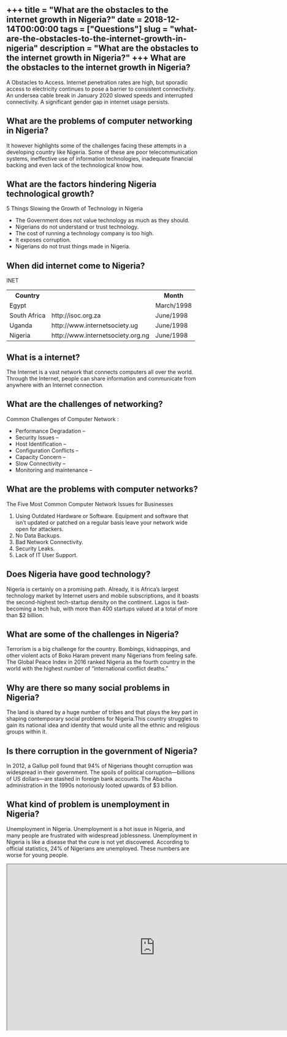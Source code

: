 +++
title = "What are the obstacles to the internet growth in Nigeria?"
date = 2018-12-14T00:00:00
tags = ["Questions"]
slug = "what-are-the-obstacles-to-the-internet-growth-in-nigeria"
description = "What are the obstacles to the internet growth in Nigeria?"
+++
What are the obstacles to the internet growth in Nigeria?
---------------------------------------------------------

A Obstacles to Access. Internet penetration rates are high, but sporadic access to electricity continues to pose a barrier to consistent connectivity. An undersea cable break in January 2020 slowed speeds and interrupted connectivity. A significant gender gap in internet usage persists.

What are the problems of computer networking in Nigeria?
--------------------------------------------------------

It however highlights some of the challenges facing these attempts in a developing country like Nigeria. Some of these are poor telecommunication systems, ineffective use of information technologies, inadequate financial backing and even lack of the technological know how.

What are the factors hindering Nigeria technological growth?
------------------------------------------------------------

5 Things Slowing the Growth of Technology in Nigeria

- The Government does not value technology as much as they should.
- Nigerians do not understand or trust technology.
- The cost of running a technology company is too high.
- It exposes corruption.
- Nigerians do not trust things made in Nigeria.

When did internet come to Nigeria?
----------------------------------

INET

<table><tr><th>Country</th><th></th><th>Month</th></tr><tr><td>Egypt</td><td></td><td>March/1998</td></tr><tr><td>South Africa</td><td>http://isoc.org.za</td><td>June/1998</td></tr><tr><td>Uganda</td><td>http://www.internetsociety.ug</td><td>June/1998</td></tr><tr><td>Nigeria</td><td>http://www.internetsociety.org.ng</td><td>June/1998</td></tr></table>

What is a internet?
-------------------

The Internet is a vast network that connects computers all over the world. Through the Internet, people can share information and communicate from anywhere with an Internet connection.

What are the challenges of networking?
--------------------------------------

Common Challenges of Computer Network :

- Performance Degradation –
- Security Issues –
- Host Identification –
- Configuration Conflicts –
- Capacity Concern –
- Slow Connectivity –
- Monitoring and maintenance –

What are the problems with computer networks?
---------------------------------------------

The Five Most Common Computer Network Issues for Businesses

1. Using Outdated Hardware or Software. Equipment and software that isn’t updated or patched on a regular basis leave your network wide open for attackers.
2. No Data Backups.
3. Bad Network Connectivity.
4. Security Leaks.
5. Lack of IT User Support.

Does Nigeria have good technology?
----------------------------------

Nigeria is certainly on a promising path. Already, it is Africa’s largest technology market by Internet users and mobile subscriptions, and it boasts the second-highest tech-startup density on the continent. Lagos is fast-becoming a tech hub, with more than 400 startups valued at a total of more than $2 billion.

What are some of the challenges in Nigeria?
-------------------------------------------

Terrorism is a big challenge for the country. Bombings, kidnappings, and other violent acts of Boko Haram prevent many Nigerians from feeling safe. The Global Peace Index in 2016 ranked Nigeria as the fourth country in the world with the highest number of “international conflict deaths.”

Why are there so many social problems in Nigeria?
-------------------------------------------------

The land is shared by a huge number of tribes and that plays the key part in shaping contemporary social problems for Nigeria.This country struggles to gain its national idea and identity that would unite all the ethnic and religious groups within it.

Is there corruption in the government of Nigeria?
-------------------------------------------------

In 2012, a Gallup poll found that 94% of Nigerians thought corruption was widespread in their government. The spoils of political corruption—billions of US dollars—are stashed in foreign bank accounts. The Abacha administration in the 1990s notoriously looted upwards of $3 billion.

What kind of problem is unemployment in Nigeria?
------------------------------------------------

Unemployment in Nigeria. Unemployment is a hot issue in Nigeria, and many people are frustrated with widespread joblessness. Unemployment in Nigeria is like a disease that the cure is not yet discovered. According to official statistics, 24% of Nigerians are unemployed. These numbers are worse for young people.

<iframe allow="accelerometer; autoplay; clipboard-write; encrypted-media; gyroscope; picture-in-picture" allowfullscreen="" class="__youtube_prefs__  epyt-is-override  no-lazyload" data-no-lazy="1" data-origheight="433" data-origwidth="770" data-skipgform_ajax_framebjll="" height="433" id="_ytid_20843" loading="lazy" src="https://www.youtube.com/embed/DZ-bYgXLMeQ?enablejsapi=1&autoplay=0&cc_load_policy=0&cc_lang_pref=&iv_load_policy=1&loop=0&modestbranding=0&rel=1&fs=1&playsinline=0&autohide=2&theme=dark&color=red&controls=1&" title="YouTube player" width="770"></iframe>
